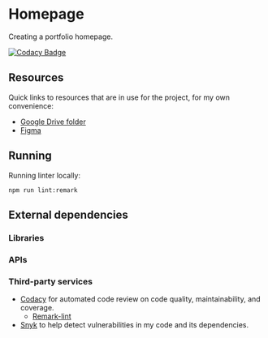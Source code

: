 # Homepage

Creating a portfolio homepage.

[![Codacy Badge](https://app.codacy.com/project/badge/Grade/7da6a9fc1d724462b9e6eb1e96099c1c)](https://app.codacy.com/gh/tildeeine/homepage/dashboard?utm_source=gh&utm_medium=referral&utm_content=&utm_campaign=Badge_grade)

## Resources

Quick links to resources that are in use for the project, for my own
convenience:

- [Google Drive folder](https://drive.google.com/drive/u/0/folders/1yipzuDuKv8jCZxPSYdeNc-OoWTzMEgQs)
- [Figma](https://www.figma.com/file/43OADTTzoFp3dEl60FEsHT/Homepage?type=design&node-id=0-1&mode=design&t=dXNPbsqEkaQ7wZ3M-0)

## Running

Running linter locally:

```
npm run lint:remark
```

## External dependencies

### Libraries

### APIs

### Third-party services

- [Codacy](https://app.codacy.com/gh/tildeeine/homepage/dashboard) for automated
  code review on code quality, maintainability, and coverage.
  - [Remark-lint]()
- [Snyk](https://app.snyk.io/org/tildeeine/flow/import?message=connected) to
  help detect vulnerabilities in my code and its dependencies.

